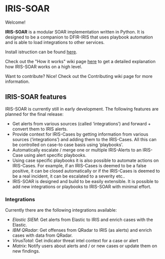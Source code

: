 # IRIS-SOAR

Welcome!

**IRIS-SOAR** is a modular SOAR implementation written in Python. It is designed to be a companion to DFIR-IRIS that uses playbook automation and is able to load integrations to other services.

Install istruction can be found [here](https://github.com/maof97/IRIS-SOAR/wiki/Installation-and-Setup).

Check out the "How it works" wiki page [here](https://github.com/maof97/IRIS-SOAR/wiki/How-it-works) to get a detailed explanation how IRIS-SOAR works on a high level.

Want to contribute? Nice! Check out the Contributing wiki page for more information.

## IRIS-SOAR features

IRIS-SOAR is currently still in early development. The following features are planned for the final release:

- Get alerts from various sources (called ‘integrations’) and forward + convert them to IRIS alerts.
- Provide context for IRIS-Cases by getting information from various sources (‘integrations’) and adding them to the IRIS-Cases. All this can be controlled on case-to case basis using ‘playbooks’.
- Automatically escalate / merge one or multiple IRIS-Alerts to an IRIS-Case using alert specific playbooks.
- Using case specific playbooks it is also possible to automate actions on IRIS-Cases. For example, if an IRIS-Cases is deemed to be a false positive, it can be closed automatically or if the IRIS-Cases is deemed to be a real incident, it can be escalated to a severity etc..
- IRIS-SOAR is designed and build to be easily extensible. It is possible to add new integrations or playbooks to IRIS-SOAR with minimal effort.

### Integrations
Currently there are the following integrations available:
- *Elastic SIEM*: Get alerts from Elastic to IRIS and enrich cases with the Elastic.
- *IBM QRadar*: Get offenses from QRadar to IRIS (as alerts) and enrich cases with data from QRadar.
- *VirusTotal*: Get indicator threat intel context for a case or alert
- *Matrix*: Notify users about alerts and / or new cases or update them on new findings.
